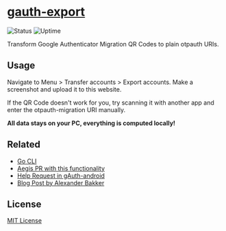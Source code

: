# [gauth-export](https://ga.uplg.xyz)

![Status](https://status.uplg.xyz/api/badge/6/status)
![Uptime](https://status.uplg.xyz/api/badge/6/uptime)

Transform Google Authenticator Migration QR Codes to plain otpauth URIs.

## Usage

Navigate to Menu > Transfer accounts > Export accounts.
Make a screenshot and upload it to this website.

If the QR Code doesn't work for you, try scanning it with another app and enter the otpauth-migration URI manually.

**All data stays on your PC, everything is computed locally!**

## Related

- [Go CLI](https://github.com/dim13/otpauth)
- [Aegis PR with this functionality](https://github.com/beemdevelopment/Aegis/pull/406/files)
- [Help Request in gAuth-android](https://github.com/google/google-authenticator-android/issues/118)
- [Blog Post by Alexander Bakker](https://alexbakker.me/post/parsing-google-auth-export-qr-code.html)

## License

[MIT License](./LICENSE)
